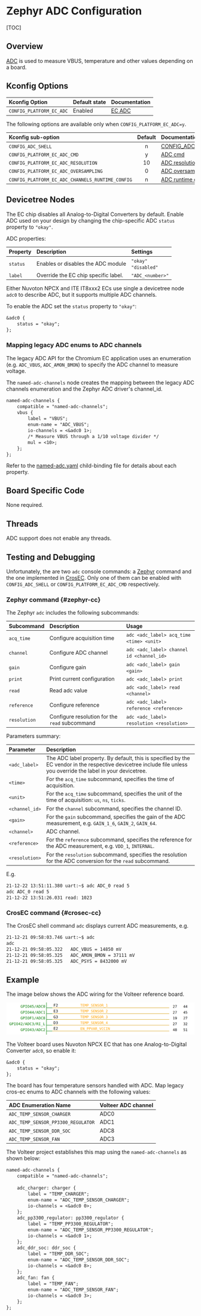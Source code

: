 # Zephyr ADC Configuration

[TOC]

## Overview

[ADC] is used to measure VBUS, temperature and other values depending on a board.

## Kconfig Options

Kconfig Option                     | Default state | Documentation
:--------------------------------- | :------------ | :------------
`CONFIG_PLATFORM_EC_ADC`           | Enabled       | [EC ADC]

The following options are available only when `CONFIG_PLATFORM_EC_ADC=y`.

Kconfig sub-option                               | Default | Documentation
:----------------------------------------------- | :-----: | :------------
`CONFIG_ADC_SHELL`                               | n       | [CONFIG_ADC_SHELL]
`CONFIG_PLATFORM_EC_ADC_CMD`                     | y       | [ADC cmd]
`CONFIG_PLATFORM_EC_ADC_RESOLUTION`              | 10      | [ADC resolution]
`CONFIG_PLATFORM_EC_ADC_OVERSAMPLING`            | 0       | [ADC oversampling]
`CONFIG_PLATFORM_EC_ADC_CHANNELS_RUNTIME_CONFIG` | n       | [ADC runtime config]

## Devicetree Nodes

The EC chip disables all Analog-to-Digital Converters by default.  Enable ADC
used on your design by changing the chip-specific ADC `status` property to
`"okay"`.

ADC properties:

Property | Description | Settings
:------- | :---------- | :-------
`status` | Enables or disables the ADC module | `"okay"` <br> `"disabled"`
`label` | Override the EC chip specific label. |`"ADC_<number>"`

Either Nuvoton NPCX and ITE IT8xxx2 ECs use single a devicetree node `adc0` to
describe ADC, but it supports multiple ADC channels.

To enable the ADC set the `status` property to `"okay"`:
```
&adc0 {
	status = "okay";
};
```

### Mapping legacy ADC enums to ADC channels

The legacy ADC API for the Chromium EC application uses an enumeration (e.g.
`ADC_VBUS`, `ADC_AMON_BMON`) to specify the ADC channel to measure voltage.

The `named-adc-channels` node creates the mapping between the legacy ADC channels
enumeration and the Zephyr ADC driver's channel_id.
```
named-adc-channels {
	compatible = "named-adc-channels";
	vbus {
		label = "VBUS";
		enum-name = "ADC_VBUS";
		io-channels = <&adc0 1>;
		/* Measure VBUS through a 1/10 voltage divider */
		mul = <10>;
	};
};
```

Refer to the [named-adc.yaml] child-binding file for details about each property.

## Board Specific Code

None required.

## Threads

ADC support does not enable any threads.

## Testing and Debugging

Unfortunately, the are two `adc` console commands: a [Zephyr](#zephyr-cc) command
and the one implemented in [CrosEC](#crosec-cc).
Only one of them can be enabled with `CONFIG_ADC_SHELL` or
`CONFIG_PLATFORM_EC_ADC_CMD` respectively.

### Zephyr command {#zephyr-cc}

The Zephyr `adc` includes the following subcommands:

Subcommand | Description | Usage
:--------- | :---------- | :----
`acq_time` | Configure acquisition time | `adc <adc_label> acq_time <time> <unit>`
`channel` | Configure ADC channel | `adc <adc_label> channel id <channel_id>`
`gain` | Configure gain | `adc <adc_label> gain <gain>`
`print` | Print current configuration | `adc <adc_label> print`
`read` | Read adc value | `adc <adc_label> read <channel>`
`reference` | Configure reference | `adc <adc_label> reference <reference>`
`resolution` |Configure resolution for the `read` subcommand | `adc <adc_label> resolution <resolution>`

Parameters summary:

Parameter | Description
:-------- | :----------
`<adc_label>` | The ADC label property. By default, this is specified by the EC vendor in the respective devicetree include file unless you override the label in your devicetree.
`<time>` | For the `acq_time` subcommand, specifies the time of acquisition.
`<unit>` | For the `acq_time` subcommand, specifies the unit of the time of acquisition: `us`, `ns`, `ticks`.
`<channel_id>` | For the `channel` subcommand, specifies the channel ID.
`<gain>` | For the `gain` subcommand, specifies the gain of the ADC measurement, e.g. `GAIN_1_6`, `GAIN_2`, `GAIN_64`.
`<channel>` | ADC channel.
`<reference>` | For the `reference` subcommand, specifies the reference for the ADC measurement, e.g. `VDD_1`, `INTERNAL`.
`<resolution>` | For the `resolution` subcommand, specifies the resolution for the ADC conversion for the `read` subcommand.

E.g.
```
21-12-22 13:51:11.380 uart:~$ adc ADC_0 read 5
adc ADC_0 read 5
21-12-22 13:51:26.031 read: 1023
```

### CrosEC command {#crosec-cc}

The CrosEC shell command `adc` displays current ADC measurements, e.g.
```
21-12-21 09:58:03.746 uart:~$ adc
adc
21-12-21 09:58:05.322   ADC_VBUS = 14850 mV
21-12-21 09:58:05.325   ADC_AMON_BMON = 37111 mV
21-12-21 09:58:05.325   ADC_PSYS = 8432000 mV
```

## Example

The image below shows the ADC wiring for the Volteer reference board.

![ADC Example]

The Volteer board uses Nuvoton NPCX EC that has one Analog-to-Digital Converter
`adc0`, so enable it:
```
&adc0 {
	status = "okay";
};
```

The board has four temperature sensors handled with ADC. Map legacy cros-ec enums
to ADC channels with the following values:

ADC Enumeration Name               | Volteer ADC channel
:--------------------------------- | :------------------
`ADC_TEMP_SENSOR_CHARGER`          | ADC0
`ADC_TEMP_SENSOR_PP3300_REGULATOR` | ADC1
`ADC_TEMP_SENSOR_DDR_SOC`          | ADC8
`ADC_TEMP_SENSOR_FAN`              | ADC3

The Volteer project establishes this map using the `named-adc-channels` as shown
below:
```
named-adc-channels {
	compatible = "named-adc-channels";

	adc_charger: charger {
		label = "TEMP_CHARGER";
		enum-name = "ADC_TEMP_SENSOR_CHARGER";
		io-channels = <&adc0 0>;
	};
	adc_pp3300_regulator: pp3300_regulator {
		label = "TEMP_PP3300_REGULATOR";
		enum-name = "ADC_TEMP_SENSOR_PP3300_REGULATOR";
		io-channels = <&adc0 1>;
	};
	adc_ddr_soc: ddr_soc {
		label = "TEMP_DDR_SOC";
		enum-name = "ADC_TEMP_SENSOR_DDR_SOC";
		io-channels = <&adc0 8>;
	};
	adc_fan: fan {
		label = "TEMP_FAN";
		enum-name = "ADC_TEMP_SENSOR_FAN";
		io-channels = <&adc0 3>;
	};
};
```

[ADC]: ../ec_terms.md#adc
[ADC Example]: ../images/volteer_adc.png
[EC ADC]:
https://source.chromium.org/chromiumos/chromiumos/codesearch/+/main:src/platform/ec/zephyr/Kconfig.adc?q=%22menuconfig%20PLATFORM_EC_ADC%22&ss=chromiumos
[CONFIG_ADC_SHELL]:
https://docs.zephyrproject.org/latest/kconfig.html#CONFIG_ADC_SHELL
[ADC cmd]:
https://source.chromium.org/chromiumos/chromiumos/codesearch/+/main:src/platform/ec/zephyr/Kconfig.adc?q=%22config%20PLATFORM_EC_ADC_CMD%22&ss=chromiumos
[ADC resolution]:
https://source.chromium.org/chromiumos/chromiumos/codesearch/+/main:src/platform/ec/zephyr/Kconfig.adc?q=%22config%20PLATFORM_EC_ADC_RESOLUTION%22&ss=chromiumos
[ADC oversampling]:
https://source.chromium.org/chromiumos/chromiumos/codesearch/+/main:src/platform/ec/zephyr/Kconfig.adc?q=%22config%20PLATFORM_EC_ADC_OVERSAMPLING%22&ss=chromiumos
[ADC runtime config]:
https://source.chromium.org/chromiumos/chromiumos/codesearch/+/main:src/platform/ec/zephyr/Kconfig.adc?q=%22config%20PLATFORM_EC_ADC_CHANNELS_RUNTIME_CONFIG%22&ss=chromiumos
[named-adc.yaml]:
../../zephyr/dts/bindings/adc/named-adc.yaml
